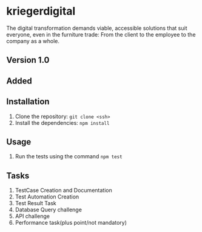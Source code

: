 # kriegerdigital
The digital transformation demands viable, accessible solutions that suit everyone, even in the furniture trade: From the client to the employee to the company as a whole. 

## Version 1.0
## Added 

## Installation

1. Clone the repository: `git clone <ssh>`
2. Install the dependencies: `npm install`

## Usage

1. Run the tests using the command `npm test`

## Tasks

1. TestCase Creation and Documentation
2. Test Automation Creation
3. Test Result Task
4. Database Query challenge
5. API challenge
6. Performance task(plus point/not mandatory)
